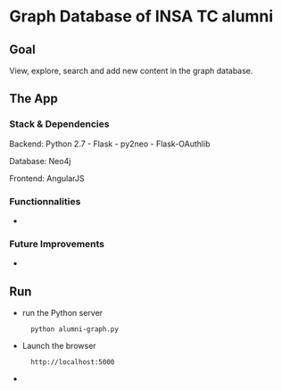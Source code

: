 # Graph Database of INSA TC alumni

## Goal


View, explore, search and add new content in the graph database.


## The App

### Stack & Dependencies

Backend: Python 2.7
	- Flask
	- py2neo
	- Flask-OAuthlib

Database: Neo4j

Frontend: AngularJS



### Functionnalities

- 


### Future Improvements

- 


## Run

- run the Python server

		python alumni-graph.py

- Launch the browser

		http://localhost:5000

- 